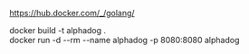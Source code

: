 https://hub.docker.com/_/golang/

docker build -t alphadog .  
docker run -d --rm --name alphadog -p 8080:8080 alphadog